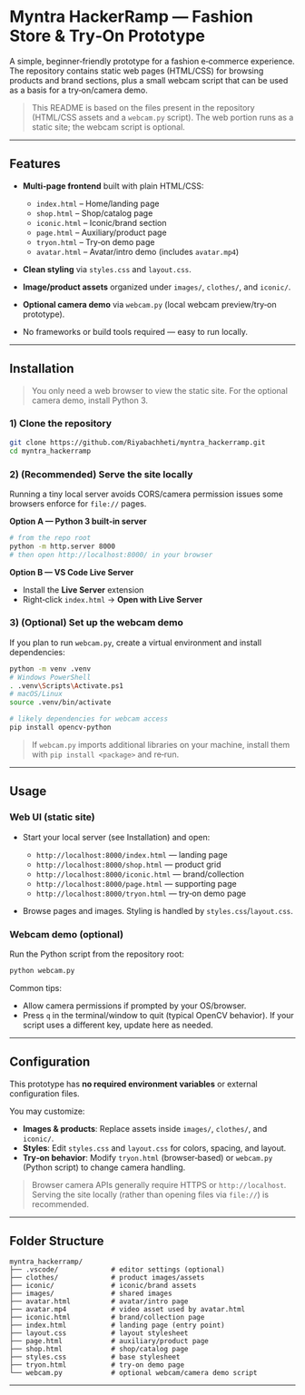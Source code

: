 # Myntra HackerRamp — Fashion Store & Try‑On Prototype

A simple, beginner‑friendly prototype for a fashion e‑commerce experience. The repository contains static web pages (HTML/CSS) for browsing products and brand sections, plus a small webcam script that can be used as a basis for a try‑on/camera demo.

> This README is based on the files present in the repository (HTML/CSS assets and a `webcam.py` script). The web portion runs as a static site; the webcam script is optional.

---

## Features

* **Multi‑page frontend** built with plain HTML/CSS:

  * `index.html` – Home/landing page
  * `shop.html` – Shop/catalog page
  * `iconic.html` – Iconic/brand section
  * `page.html` – Auxiliary/product page
  * `tryon.html` – Try‑on demo page
  * `avatar.html` – Avatar/intro demo (includes `avatar.mp4`)
* **Clean styling** via `styles.css` and `layout.css`.
* **Image/product assets** organized under `images/`, `clothes/`, and `iconic/`.
* **Optional camera demo** via `webcam.py` (local webcam preview/try‑on prototype).
* No frameworks or build tools required — easy to run locally.

---

## Installation

> You only need a web browser to view the static site. For the optional camera demo, install Python 3.

### 1) Clone the repository

```bash
git clone https://github.com/Riyabachheti/myntra_hackerramp.git
cd myntra_hackerramp
```

### 2) (Recommended) Serve the site locally

Running a tiny local server avoids CORS/camera permission issues some browsers enforce for `file://` pages.

**Option A — Python 3 built‑in server**

```bash
# from the repo root
python -m http.server 8000
# then open http://localhost:8000/ in your browser
```

**Option B — VS Code Live Server**

* Install the **Live Server** extension
* Right‑click `index.html` → **Open with Live Server**

### 3) (Optional) Set up the webcam demo

If you plan to run `webcam.py`, create a virtual environment and install dependencies:

```bash
python -m venv .venv
# Windows PowerShell
. .venv\Scripts\Activate.ps1
# macOS/Linux
source .venv/bin/activate

# likely dependencies for webcam access
pip install opencv-python
```

> If `webcam.py` imports additional libraries on your machine, install them with `pip install <package>` and re‑run.

---

## Usage

### Web UI (static site)

* Start your local server (see Installation) and open:

  * `http://localhost:8000/index.html` — landing page
  * `http://localhost:8000/shop.html` — product grid
  * `http://localhost:8000/iconic.html` — brand/collection
  * `http://localhost:8000/page.html` — supporting page
  * `http://localhost:8000/tryon.html` — try‑on demo page
* Browse pages and images. Styling is handled by `styles.css`/`layout.css`.

### Webcam demo (optional)

Run the Python script from the repository root:

```bash
python webcam.py
```

Common tips:

* Allow camera permissions if prompted by your OS/browser.
* Press `q` in the terminal/window to quit (typical OpenCV behavior). If your script uses a different key, update here as needed.

---

## Configuration

This prototype has **no required environment variables** or external configuration files.

You may customize:

* **Images & products**: Replace assets inside `images/`, `clothes/`, and `iconic/`.
* **Styles**: Edit `styles.css` and `layout.css` for colors, spacing, and layout.
* **Try‑on behavior**: Modify `tryon.html` (browser‑based) or `webcam.py` (Python script) to change camera handling.

> Browser camera APIs generally require HTTPS or `http://localhost`. Serving the site locally (rather than opening files via `file://`) is recommended.

---

## Folder Structure

```
myntra_hackerramp/
├── .vscode/             # editor settings (optional)
├── clothes/             # product images/assets
├── iconic/              # iconic/brand assets
├── images/              # shared images
├── avatar.html          # avatar/intro page
├── avatar.mp4           # video asset used by avatar.html
├── iconic.html          # brand/collection page
├── index.html           # landing page (entry point)
├── layout.css           # layout stylesheet
├── page.html            # auxiliary/product page
├── shop.html            # shop/catalog page
├── styles.css           # base stylesheet
├── tryon.html           # try‑on demo page
└── webcam.py            # optional webcam/camera demo script
```

---
